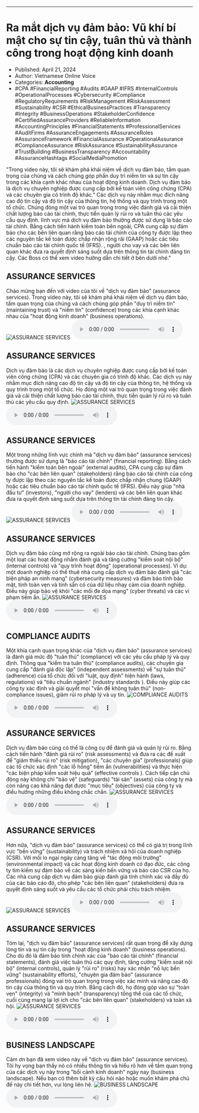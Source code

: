 
---

# Ra mắt dịch vụ đảm bảo: Vũ khí bí mật cho sự tin cậy, tuân thủ và thành công trong hoạt động kinh doanh

- Published: April 21, 2024
- Author: Vietnamese Online Voice
- Categories: **Accounting**
- #CPA #FinancialReporting #Audits #GAAP #IFRS #InternalControls #OperationalProcesses #Cybersecurity #Compliance #RegulatoryRequirements #RiskManagement #RiskAssessment #Sustainability #CSR #EthicalBusinessPractices #Transparency #Integrity #BusinessOperations #StakeholderConfidence #CertifiedAssuranceProviders #ReliableInformation #AccountingPrinciples #FinancialStatements #ProfessionalServices #AuditFirms #AssuranceEngagements #AssuranceRoles #AssuranceFramework #FinancialAssurance #OperationalAssurance #ComplianceAssurance #RiskAssurance #SustainabilityAssurance #TrustBuilding #BusinessTransparency #Accountability #AssuranceHashtags #SocialMediaPromotion

"Trong video này, tôi sẽ khám phá khái niệm về dịch vụ đảm bảo, tầm quan trọng của chúng và cách chúng góp phần duy trì niềm tin và sự tin cậy trong các khía cạnh khác nhau của hoạt động kinh doanh. Dịch vụ đảm bảo là dịch vụ chuyên nghiệp được cung cấp bởi kế toán viên công chứng (CPA) và các chuyên gia có trình độ khác." Các dịch vụ này nhằm mục đích nâng cao độ tin cậy và độ tin cậy của thông tin, hệ thống và quy trình trong một tổ chức. Chúng đóng một vai trò quan trọng trong việc đánh giá và cải thiện chất lượng báo cáo tài chính, thực tiễn quản lý rủi ro và tuân thủ các yêu cầu quy định. lĩnh vực mà dịch vụ đảm bảo thường được sử dụng là báo cáo tài chính. Bằng cách tiến hành kiểm toán bên ngoài, CPA cung cấp sự đảm bảo cho các bên liên quan rằng báo cáo tài chính của công ty được lập theo các nguyên tắc kế toán được chấp nhận rộng rãi (GAAP) hoặc các tiêu chuẩn báo cáo tài chính quốc tế (IFRS). , người cho vay và các bên liên quan khác đưa ra quyết định sáng suốt dựa trên thông tin tài chính đáng tin cậy. Các Boss có thể xem video hướng dẫn chi tiết ở bên dưới nhé."


## ASSURANCE SERVICES

Chào mừng bạn đến với video của tôi về "dịch vụ đảm bảo" (assurance services). Trong video này, tôi sẽ khám phá khái niệm về dịch vụ đảm bảo, tầm quan trọng của chúng và cách chúng góp phần "duy trì niềm tin" (maintaining trust) và "niềm tin" (confidence) trong các khía cạnh khác nhau của "hoạt động kinh doanh" (business operations).
![ASSURANCE SERVICES](https://http-archiver-apis-production-80.schnworks.com/storage/images/transitions/2024-04-21/transition-4942560925-Montserrat-Black-4A148C.jpg)
<audio controls>
    <source src="https://http-archiver-apis-production-80.schnworks.com/storage/audio/file-5514863805.mp3" type="audio/mpeg">
</audio>



## ASSURANCE SERVICES

Dịch vụ đảm bảo là các dịch vụ chuyên nghiệp được cung cấp bởi kế toán viên công chứng (CPA) và các chuyên gia có trình độ khác. Các dịch vụ này nhằm mục đích nâng cao độ tin cậy và độ tin cậy của thông tin, hệ thống và quy trình trong một tổ chức. Họ đóng một vai trò quan trọng trong việc đánh giá và cải thiện chất lượng báo cáo tài chính, thực tiễn quản lý rủi ro và tuân thủ các yêu cầu quy định.
![ASSURANCE SERVICES](https://http-archiver-apis-production-80.schnworks.com/storage/images/transitions/2024-04-21/transition-30532108897-Montserrat-Bold-9C27B0.jpg)
<audio controls>
    <source src="https://http-archiver-apis-production-80.schnworks.com/storage/audio/file-22449436620.mp3" type="audio/mpeg">
</audio>



## ASSURANCE SERVICES

Một trong những lĩnh vực chính mà "dịch vụ đảm bảo" (assurance services) thường được sử dụng là "báo cáo tài chính" (financial reporting). Bằng cách tiến hành "kiểm toán bên ngoài" (external audits), CPA cung cấp sự đảm bảo cho "các bên liên quan" (stakeholders) rằng báo cáo tài chính của công ty được lập theo các nguyên tắc kế toán được chấp nhận chung (GAAP) hoặc các tiêu chuẩn báo cáo tài chính quốc tế (IFRS). Điều này giúp "nhà đầu tư" (investors), "người cho vay" (lenders) và các bên liên quan khác đưa ra quyết định sáng suốt dựa trên thông tin tài chính đáng tin cậy.
![ASSURANCE SERVICES](https://http-archiver-apis-production-80.schnworks.com/storage/images/transitions/2024-04-21/transition-18394974477-Montserrat-ExtraBold-283593.jpg)
<audio controls>
    <source src="https://http-archiver-apis-production-80.schnworks.com/storage/audio/file-19887024908.mp3" type="audio/mpeg">
</audio>



## ASSURANCE SERVICES

Dịch vụ đảm bảo cũng mở rộng ra ngoài báo cáo tài chính. Chúng bao gồm một loạt các hoạt động nhằm đánh giá và tăng cường "kiểm soát nội bộ" (internal controls) và "quy trình hoạt động" (operational processes). Ví dụ: một doanh nghiệp có thể thuê nhà cung cấp dịch vụ đảm bảo đánh giá "các biện pháp an ninh mạng" (cybersecurity measures) và đảm bảo tính bảo mật, tính toàn vẹn và tính sẵn có của dữ liệu nhạy cảm của doanh nghiệp. Điều này giúp bảo vệ khỏi "các mối đe dọa mạng" (cyber threats) và các vi phạm tiềm ẩn.
![ASSURANCE SERVICES](https://http-archiver-apis-production-80.schnworks.com/storage/images/transitions/2024-04-21/transition-38560061859-Montserrat-Black-004895.jpg)
<audio controls>
    <source src="https://http-archiver-apis-production-80.schnworks.com/storage/audio/file-8096627669.mp3" type="audio/mpeg">
</audio>



## COMPLIANCE AUDITS

Một khía cạnh quan trọng khác của "dịch vụ đảm bảo" (assurance services) là đánh giá mức độ "tuân thủ" (compliance) với các yêu cầu pháp lý và quy định. Thông qua "kiểm tra tuân thủ" (compliance audits), các chuyên gia cung cấp "đánh giá độc lập" (independent assessments) về "sự tuân thủ" (adherence) của tổ chức đối với "luật, quy định" hiện hành (laws, regulations) và "tiêu chuẩn ngành" (industry standards ). Điều này giúp các công ty xác định và giải quyết mọi "vấn đề không tuân thủ" (non-compliance issues), giảm rủi ro pháp lý và uy tín.
![COMPLIANCE AUDITS](https://http-archiver-apis-production-80.schnworks.com/storage/images/transitions/2024-04-21/transition-6150824701-Montserrat-Black-9C27B0.jpg)
<audio controls>
    <source src="https://http-archiver-apis-production-80.schnworks.com/storage/audio/file-23901774777.mp3" type="audio/mpeg">
</audio>



## ASSURANCE SERVICES

Dịch vụ đảm bảo cũng có thể là công cụ để đánh giá và quản lý rủi ro. Bằng cách tiến hành "đánh giá rủi ro" (risk assessments) và đưa ra các đề xuất để "giảm thiểu rủi ro" (risk mitigation), "các chuyên gia" (professionals) giúp các tổ chức xác định "các lỗ hổng" tiềm ẩn (vulnerabilities) và thực hiện "các biện pháp kiểm soát hiệu quả" (effective controls ). Cách tiếp cận chủ động này không chỉ "bảo vệ" (safeguards) "tài sản" (assets) của công ty mà còn nâng cao khả năng đạt được "mục tiêu" (objectives) của công ty và điều hướng những điều không chắc chắn.
![ASSURANCE SERVICES](https://http-archiver-apis-production-80.schnworks.com/storage/images/transitions/2024-04-21/transition-14227794132-Montserrat-Black-004895.jpg)
<audio controls>
    <source src="https://http-archiver-apis-production-80.schnworks.com/storage/audio/file-4813032644.mp3" type="audio/mpeg">
</audio>



## ASSURANCE SERVICES

Hơn nữa, "dịch vụ đảm bảo" (assurance services) có thể có giá trị trong lĩnh vực "bền vững" (sustainability) và trách nhiệm xã hội của doanh nghiệp (CSR). Với mối lo ngại ngày càng tăng về "tác động môi trường" (environmental impact) và các hoạt động kinh doanh có đạo đức, các công ty tìm kiếm sự đảm bảo về các sáng kiến ​​bền vững và báo cáo CSR của họ. Các nhà cung cấp dịch vụ đảm bảo giúp đánh giá tính chính xác và đầy đủ của các báo cáo đó, cho phép "các bên liên quan" (stakeholders) đưa ra quyết định sáng suốt và yêu cầu các tổ chức phải chịu trách nhiệm.
![ASSURANCE SERVICES](https://http-archiver-apis-production-80.schnworks.com/storage/images/transitions/2024-04-21/transition-36175190787-Montserrat-SemiBold-004895.jpg)
<audio controls>
    <source src="https://http-archiver-apis-production-80.schnworks.com/storage/audio/file-49519703286.mp3" type="audio/mpeg">
</audio>



## ASSURANCE SERVICES

Tóm lại, "dịch vụ đảm bảo" (assurance services) rất quan trọng để xây dựng lòng tin và sự tin cậy trong "hoạt động kinh doanh" (business operations). Cho dù đó là đảm bảo tính chính xác của "báo cáo tài chính" (financial statements), đánh giá việc tuân thủ các quy định, tăng cường "kiểm soát nội bộ" (internal controls), quản lý "rủi ro" (risks) hay xác nhận "nỗ lực bền vững" (sustainability efforts), "chuyên gia đảm bảo" (assurance professionals) đóng vai trò quan trọng trong việc xác minh và nâng cao độ tin cậy của thông tin và quy trình. Bằng cách đó, họ đóng góp vào sự "toàn vẹn" (integrity) và "minh bạch" (transparency) tổng thể của các tổ chức, cuối cùng mang lại lợi ích cho "các bên liên quan" (stakeholders) và toàn xã hội.
![ASSURANCE SERVICES](https://http-archiver-apis-production-80.schnworks.com/storage/images/transitions/2024-04-21/transition-37148962241-Montserrat-Bold-283593.jpg)
<audio controls>
    <source src="https://http-archiver-apis-production-80.schnworks.com/storage/audio/file-4624260569.mp3" type="audio/mpeg">
</audio>



## BUSINESS LANDSCAPE

Cảm ơn bạn đã xem video này về "dịch vụ đảm bảo" (assurance services). Tôi hy vọng bạn thấy nó có nhiều thông tin và hiểu rõ hơn về tầm quan trọng của các dịch vụ này trong "bối cảnh kinh doanh" ngày nay (business landscape). Nếu bạn có thêm bất kỳ câu hỏi nào hoặc muốn khám phá chủ đề này chi tiết hơn, vui lòng liên hệ.
![BUSINESS LANDSCAPE](https://http-archiver-apis-production-80.schnworks.com/storage/images/transitions/2024-04-21/transition--24398924375-Montserrat-ExtraBold-283593.jpg)
<audio controls>
    <source src="https://http-archiver-apis-production-80.schnworks.com/storage/audio/file-7029241111.mp3" type="audio/mpeg">
</audio>


